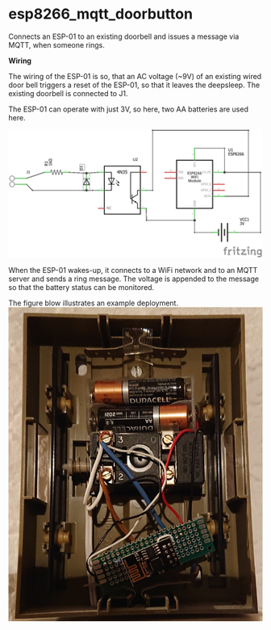 # esp8266_mqtt_doorbutton
Connects an ESP-01 to an existing doorbell and issues a message via MQTT, when someone rings.


**Wiring**

The wiring of the ESP-01 is so, that an AC voltage (~9V) of an existing wired door bell triggers a reset of the ESP-01, so that it leaves the deepsleep. The existing doorbell is connected to J1. 

The ESP-01 can operate with just 3V, so here, two AA batteries are used here.

![Wiring](Wiring/DoorBell_Schaltplan.png)


When the ESP-01 wakes-up, it connects to a WiFi network and to an MQTT server and sends a ring message. The voltage is appended to the message so that the battery status can be monitored.

The figure blow illustrates an example deployment. 
![Example](Wiring/Image_small.jpg)
